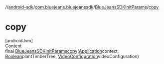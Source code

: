 //[android-sdk](../../../index.md)/[com.bluejeans.bluejeanssdk](../index.md)/[BlueJeansSDKInitParams](index.md)/[copy](copy.md)



# copy  
[androidJvm]  
Content  
final [BlueJeansSDKInitParams](index.md)[copy](copy.md)([Application](https://developer.android.com/reference/kotlin/android/app/Application.html)context, [Boolean](https://developer.android.com/reference/kotlin/java/lang/Boolean.html)plantTimberTree, [VideoConfiguration](../-video-configuration/index.md)videoConfiguration)  
  



